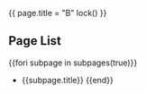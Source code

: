 {{
page.title = "B"
lock()
}}

## Page List

{{fori subpage in subpages(true)}}
- {{subpage.title}}
{{end}}
